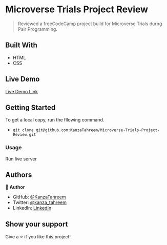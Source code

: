 # Microverse Trials Project Review

> Reviewed a freeCodeCamp project build for Microverse Trials durng Pair Programming.

## Built With

- HTML
- CSS

## Live Demo

[Live Demo Link](https://kanzatahreem.github.io/Microverse-Trials-Project-Review/)

## Getting Started

To get a local copy, run the fllowing command.

- `git clone git@github.com:KanzaTahreem/Microverse-Trials-Project-Review.git`

### Usage

Run live server

## Authors

👤 **Author**

- GitHub: [@KanzaTahreem](https://github.com/KanzaTahreem)
- Twitter: [@kanza_tahreem](https://twitter.com/kanza_tahreem)
- LinkedIn: [LinkedIn](https://www.linkedin.com/in/kanza-tahreem/)


## Show your support

Give a ⭐️ if you like this project!
